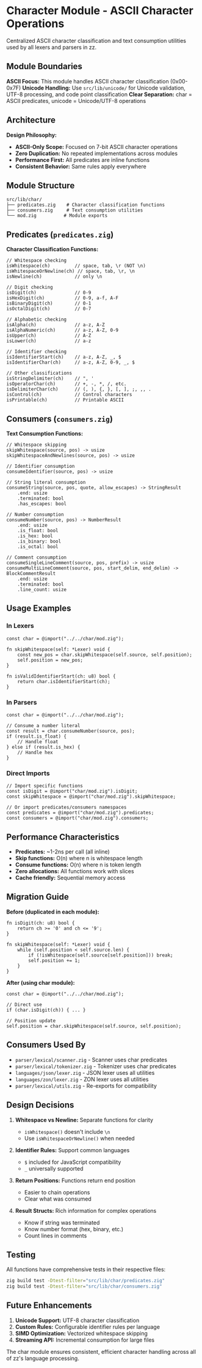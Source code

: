 # Character Module - ASCII Character Operations

Centralized ASCII character classification and text consumption utilities used by all lexers and parsers in zz.

## Module Boundaries

**ASCII Focus:** This module handles ASCII character classification (0x00-0x7F)
**Unicode Handling:** Use `src/lib/unicode/` for Unicode validation, UTF-8 processing, and code point classification
**Clear Separation:** char = ASCII predicates, unicode = Unicode/UTF-8 operations

## Architecture

**Design Philosophy:**
- **ASCII-Only Scope:** Focused on 7-bit ASCII character operations
- **Zero Duplication:** No repeated implementations across modules
- **Performance First:** All predicates are inline functions
- **Consistent Behavior:** Same rules apply everywhere

## Module Structure

```
src/lib/char/
├── predicates.zig    # Character classification functions
├── consumers.zig     # Text consumption utilities
└── mod.zig          # Module exports
```

## Predicates (`predicates.zig`)

**Character Classification Functions:**

```zig
// Whitespace checking
isWhitespace(ch)         // space, tab, \r (NOT \n)
isWhitespaceOrNewline(ch) // space, tab, \r, \n
isNewline(ch)            // only \n

// Digit checking
isDigit(ch)              // 0-9
isHexDigit(ch)           // 0-9, a-f, A-F
isBinaryDigit(ch)        // 0-1
isOctalDigit(ch)         // 0-7

// Alphabetic checking
isAlpha(ch)              // a-z, A-Z
isAlphaNumeric(ch)       // a-z, A-Z, 0-9
isUpper(ch)              // A-Z
isLower(ch)              // a-z

// Identifier checking
isIdentifierStart(ch)    // a-z, A-Z, _, $
isIdentifierChar(ch)     // a-z, A-Z, 0-9, _, $

// Other classifications
isStringDelimiter(ch)    // ", '
isOperatorChar(ch)       // +, -, *, /, etc.
isDelimiterChar(ch)      // (, ), {, }, [, ], ;, ,, .
isControl(ch)            // Control characters
isPrintable(ch)          // Printable ASCII
```

## Consumers (`consumers.zig`)

**Text Consumption Functions:**

```zig
// Whitespace skipping
skipWhitespace(source, pos) -> usize
skipWhitespaceAndNewlines(source, pos) -> usize

// Identifier consumption
consumeIdentifier(source, pos) -> usize

// String literal consumption
consumeString(source, pos, quote, allow_escapes) -> StringResult
    .end: usize
    .terminated: bool
    .has_escapes: bool

// Number consumption
consumeNumber(source, pos) -> NumberResult
    .end: usize
    .is_float: bool
    .is_hex: bool
    .is_binary: bool
    .is_octal: bool

// Comment consumption
consumeSingleLineComment(source, pos, prefix) -> usize
consumeMultiLineComment(source, pos, start_delim, end_delim) -> BlockCommentResult
    .end: usize
    .terminated: bool
    .line_count: usize
```

## Usage Examples

### In Lexers

```zig
const char = @import("../../char/mod.zig");

fn skipWhitespace(self: *Lexer) void {
    const new_pos = char.skipWhitespace(self.source, self.position);
    self.position = new_pos;
}

fn isValidIdentifierStart(ch: u8) bool {
    return char.isIdentifierStart(ch);
}
```

### In Parsers

```zig
const char = @import("../../char/mod.zig");

// Consume a number literal
const result = char.consumeNumber(source, pos);
if (result.is_float) {
    // Handle float
} else if (result.is_hex) {
    // Handle hex
}
```

### Direct Imports

```zig
// Import specific functions
const isDigit = @import("char/mod.zig").isDigit;
const skipWhitespace = @import("char/mod.zig").skipWhitespace;

// Or import predicates/consumers namespaces
const predicates = @import("char/mod.zig").predicates;
const consumers = @import("char/mod.zig").consumers;
```

## Performance Characteristics

- **Predicates:** ~1-2ns per call (all inline)
- **Skip functions:** O(n) where n is whitespace length
- **Consume functions:** O(n) where n is token length
- **Zero allocations:** All functions work with slices
- **Cache friendly:** Sequential memory access

## Migration Guide

**Before (duplicated in each module):**
```zig
fn isDigit(ch: u8) bool {
    return ch >= '0' and ch <= '9';
}

fn skipWhitespace(self: *Lexer) void {
    while (self.position < self.source.len) {
        if (!isWhitespace(self.source[self.position])) break;
        self.position += 1;
    }
}
```

**After (using char module):**
```zig
const char = @import("../../char/mod.zig");

// Direct use
if (char.isDigit(ch)) { ... }

// Position update
self.position = char.skipWhitespace(self.source, self.position);
```

## Consumers Used By

- `parser/lexical/scanner.zig` - Scanner uses char predicates
- `parser/lexical/tokenizer.zig` - Tokenizer uses char predicates
- `languages/json/lexer.zig` - JSON lexer uses all utilities
- `languages/zon/lexer.zig` - ZON lexer uses all utilities
- `parser/lexical/utils.zig` - Re-exports for compatibility

## Design Decisions

1. **Whitespace vs Newline:** Separate functions for clarity
   - `isWhitespace()` doesn't include `\n` 
   - Use `isWhitespaceOrNewline()` when needed

2. **Identifier Rules:** Support common languages
   - `$` included for JavaScript compatibility
   - `_` universally supported

3. **Return Positions:** Functions return end position
   - Easier to chain operations
   - Clear what was consumed

4. **Result Structs:** Rich information for complex operations
   - Know if string was terminated
   - Know number format (hex, binary, etc.)
   - Count lines in comments

## Testing

All functions have comprehensive tests in their respective files:
```bash
zig build test -Dtest-filter="src/lib/char/predicates.zig"
zig build test -Dtest-filter="src/lib/char/consumers.zig"
```

## Future Enhancements

1. **Unicode Support:** UTF-8 character classification
2. **Custom Rules:** Configurable identifier rules per language
3. **SIMD Optimization:** Vectorized whitespace skipping
4. **Streaming API:** Incremental consumption for large files

The char module ensures consistent, efficient character handling across all of zz's language processing.